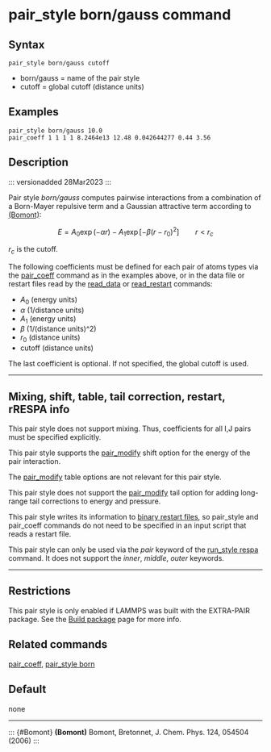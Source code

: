 # pair_style born/gauss command

## Syntax

``` LAMMPS
pair_style born/gauss cutoff
```

-   born/gauss = name of the pair style
-   cutoff = global cutoff (distance units)

## Examples

``` LAMMPS
pair_style born/gauss 10.0
pair_coeff 1 1 1 1 8.2464e13 12.48 0.042644277 0.44 3.56
```

## Description

::: versionadded
28Mar2023
:::

Pair style *born/gauss* computes pairwise interactions from a
combination of a Born-Mayer repulsive term and a Gaussian attractive
term according to [(Bomont)](Bomont):

$$E = A_0 \exp \left( -\alpha r \right) - A_1 \exp\left[ -\beta \left(r - r_0 \right)^2 \right]
    \qquad r < r_c$$

$r_c$ is the cutoff.

The following coefficients must be defined for each pair of atoms types
via the [pair_coeff](pair_coeff) command as in the examples above, or in
the data file or restart files read by the [read_data](read_data) or
[read_restart](read_restart) commands:

-   $A_0$ (energy units)
-   $\alpha$ (1/distance units)
-   $A_1$ (energy units)
-   $\beta$ (1/(distance units)\^2)
-   $r_0$ (distance units)
-   cutoff (distance units)

The last coefficient is optional. If not specified, the global cutoff is
used.

------------------------------------------------------------------------

## Mixing, shift, table, tail correction, restart, rRESPA info

This pair style does not support mixing. Thus, coefficients for all I,J
pairs must be specified explicitly.

This pair style supports the [pair_modify](pair_modify) shift option for
the energy of the pair interaction.

The [pair_modify](pair_modify) table options are not relevant for this
pair style.

This pair style does not support the [pair_modify](pair_modify) tail
option for adding long-range tail corrections to energy and pressure.

This pair style writes its information to [binary restart
files](restart), so pair_style and pair_coeff commands do not need to be
specified in an input script that reads a restart file.

This pair style can only be used via the *pair* keyword of the
[run_style respa](run_style) command. It does not support the *inner*,
*middle*, *outer* keywords.

------------------------------------------------------------------------

## Restrictions

This pair style is only enabled if LAMMPS was built with the EXTRA-PAIR
package. See the [Build package](Build_package) page for more info.

## Related commands

[pair_coeff](pair_coeff), [pair_style born](pair_born)

## Default

none

------------------------------------------------------------------------

::: {#Bomont}
**(Bomont)** Bomont, Bretonnet, J. Chem. Phys. 124, 054504 (2006)
:::
